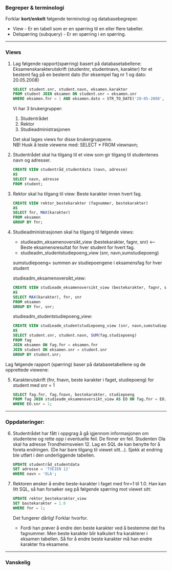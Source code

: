 ### Begreper & terminologi

Forklar **kort/enkelt** følgende terminologi og databasebegreper.

- View - Er en tabell som er en spørring til en eller flere tabeller.
- Delspørring (subquery) - Er en spørring i en spørring.

---

### Views

1.  Lag følgende rapport(spørring) basert på databasetabellene:  
    Eksamenskarakterutskrift (studentnr, studentnavn, karakter) for et bestemt fag på en bestemt dato (for eksempel fag nr 1 og dato: 20.05.2008)

    ```sql
    SELECT student.snr, student.navn, eksamen.karakter
    FROM student JOIN eksamen ON student.snr = eksamen.snr
    WHERE eksamen.fnr = 1 AND eksamen.dato = STR_TO_DATE('20-05-2008', '%d-%m-%Y');
    ```

    Vi har 3 brukergrupper:

    1. Studentrådet
    2. Rektor
    3. Studieadministrasjonen

    Det skal lages views for disse brukergruppene.  
    NB! Husk å teste viewene med: SELECT \* FROM viewnavn;

2.  Studentrådet skal ha tilgang til et view som gir tilgang til studentenes navn og adresser.

    ```sql
    CREATE VIEW studentråd_studentdata (navn, adresse)
    AS
    SELECT navn, adresse
    FROM student;
    ```

3.  Rektor skal ha tilgang til view: Beste karakter innen hvert fag.

    ```sql
    CREATE VIEW rektor_bestekarakter (fagnummer, bestekarakter)
    AS
    SELECT fnr, MAX(karakter)
    FROM eksamen
    GROUP BY fnr;
    ```

4.  Studieadministrasjonen skal ha tilgang til følgende views:

    - studieadm_eksamenoversikt_view (bestekarakter, fagnr, snr) <-- Beste eksamensresultat for hver student for hvert fag.
    - studieadm_studentstudiepoeng_view (snr, navn,sumstudiepoeng)

    sumstudiepoeng= summen av studiepoengene i eksamensfag for hver student

    studieadm_eksamenoversikt_view:

    ```sql
    CREATE VIEW studieadm_eksamenoversikt_view (bestekarakter, fagnr, snr)
    AS
    SELECT MAX(karakter), fnr, snr
    FROM eksamen
    GROUP BY fnr, snr;
    ```

    studieadm_studentstudiepoeng_view:

    ```sql
    CREATE VIEW studieadm_studentstudiepoeng_view (snr, navn,sumstudiepoeng)
    AS
    SELECT student.snr, student.navn, SUM(fag.studiepoeng)
    FROM fag
    JOIN eksamen ON fag.fnr = eksamen.fnr
    JOIN student ON eksamen.snr = student.snr
    GROUP BY student.snr;
    ```

Lag følgende rapport (spørring) baser på databasetabellene og de opprettede viewene:

5.  Karakterutskrift (fnr, fnavn, beste karakter i faget, studiepoeng) for student med snr = 1

    ```sql
    SELECT fag.fnr, fag.fnavn, bestekarakter, studiepoeng
    FROM fag JOIN studieadm_eksamenoversikt_view AS EO ON fag.fnr = EO.fagnr
    WHERE EO.snr = 1;
    ```

---

### Oppdateringer:

6. Studentrådet har fått i oppgrag å gå igjennom informasjonen om studentene og rette opp i eventuelle feil. De finner en feil. Studenten Ola skal ha adresse Trondheimsveien 12. Lag en SQL de kan benytte for å foreta endringen. (De har bare tilgang til viewet sitt...). Sjekk at endring ble utført i den underliggende tabellen.

   ```sql
   UPDATE studentråd_studentdata
   SET adresse = 'TVEIEN 12'
   WHERE navn = 'OLA';
   ```

7. Rektoren ønsker å endre beste-karakter i faget med fnr=1 til 1.0. Han kan litt SQL, så han forsøker seg på følgende spørring mot viewet sitt:

   ```sql
   UPDATE rektor_bestekarakter_view
   SET bastekarakter = 1.0
   WHERE fnr = 1;
   ```

   Det fungerer dårlig! Forklar hvorfor.

   - Fordi han prøver å endre den beste karakter ved å bestemme det fra fagnummer. Men beste karakter blir kalkulert fra karakterer i eksamen tabellen. Så for å endre beste karakter må han endre karakter fra eksamene.

---

### Vanskelig
